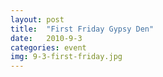 ```yaml
---
layout: post
title:  "First Friday Gypsy Den"
date:   2010-9-3
categories: event
img: 9-3-first-friday.jpg
---
```

